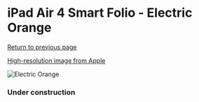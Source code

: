 # iPad Air 4 Smart Folio - Electric Orange

[Return to previous page](/ipad_pro2)

[High-resolution image from Apple](https://store.storeimages.cdn-apple.com/8756/as-images.apple.com/is/MJM23?wid=4500&hei=4500&fmt=png)

<div style="width: 384px"><img src="/everyphone/MJM23.png" alt="Electric Orange"></div>

### Under construction
